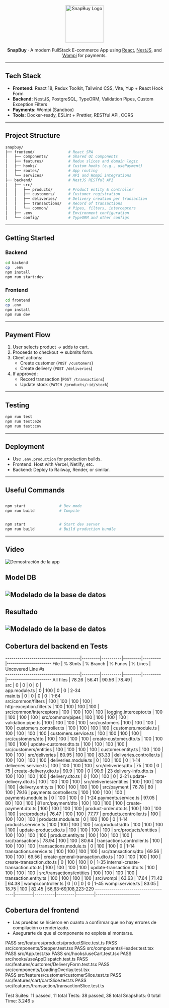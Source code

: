 <p align="center">
  <img src="https://raw.githubusercontent.com/Javier6170/snapbuy/33221d08cf76478f2137c17081a3f8d0d7a72d23/frontend/src/logo.svg" width="120" alt="SnapBuy Logo" />
</p>

<p align="center">
  <b>SnapBuy</b> · A modern FullStack E-commerce App using <a href="https://reactjs.org/">React</a>, <a href="https://nestjs.com/">NestJS</a>, and <a href="https://wompi.co/">Wompi</a> for payments.
</p>

---

##  Tech Stack

- **Frontend:** React 18, Redux Toolkit, Tailwind CSS, Vite, Yup + React Hook Form
- **Backend:** NestJS, PostgreSQL, TypeORM, Validation Pipes, Custom Exception Filters
- **Payments:** Wompi (Sandbox)
- **Tools:** Docker-ready, ESLint + Prettier, RESTful API, CORS

---

##  Project Structure

```bash
snapbuy/
├── frontend/               # React SPA
│   ├── components/         # Shared UI components
│   ├── features/           # Redux slices and domain logic
│   ├── hooks/              # Custom hooks (e.g., usePayment)
│   ├── routes/             # App routing
│   └── services/           # API and Wompi integrations
├── backend/                # NestJS RESTful API
│   ├── src/
│   │   ├── products/       # Product entity & controller
│   │   ├── customers/      # Customer registration
│   │   ├── deliveries/     # Delivery creation per transaction
│   │   ├── transactions/   # Record of transactions
│   │   └── common/         # Pipes, filters, interceptors
│   ├── .env                # Environment configuration
│   └── config/             # TypeORM and other configs
```

---

##  Getting Started

### Backend

```bash
cd backend
cp  .env  
npm install
npm run start:dev
```

### Frontend

```bash
cd frontend
cp .env 
npm install
npm run dev
```

---

##  Payment Flow

1. User selects product → adds to cart.
2. Proceeds to checkout → submits form.
3. Client actions:
   - Create customer (`POST /customers`)
   - Create delivery (`POST /deliveries`)
4. If approved:
   - Record transaction (`POST /transactions`)
   - Update stock (`PATCH /products/:id/stock`)

---

##  Testing

```bash
npm run test          
npm run test:e2e      
npm run test:cov     
```

---

##  Deployment

- Use `.env.production` for production builds.
- Frontend: Host with Vercel, Netlify, etc.
- Backend: Deploy to Railway, Render, or similar.

---

##  Useful Commands

```bash

npm start               # Dev mode
npm run build           # Compile


npm start               # Start dev server
npm run build           # Build production bundle
```

---

##  Video

![Demostración de la app](./video-ejecucion.gif)

##  Model DB 

![Modelado de la base de datos](./model-db.png)
---
##  Resultado

![Modelado de la base de datos](./resultado-transaccion.png)
---

##  Cobertura del backend en Tests

-------------------------------------|---------|----------|---------|---------|----------------------
File                                 | % Stmts | % Branch | % Funcs | % Lines | Uncovered Line #s    
-------------------------------------|---------|----------|---------|---------|----------------------
All files                            |   78.26 |    56.41 |   90.56 |   78.49 |                      
 src                                 |       0 |        0 |       0 |       0 |                      
  app.module.ts                      |       0 |      100 |       0 |       0 | 2-34                 
  main.ts                            |       0 |        0 |       0 |       0 | 1-64                 
 src/common/filters                  |     100 |      100 |     100 |     100 |                      
  http-exception.filter.ts           |     100 |      100 |     100 |     100 |                      
 src/common/interceptors             |     100 |      100 |     100 |     100 | 
  logging.interceptor.ts             |     100 |      100 |     100 |     100 | 
 src/common/pipes                    |     100 |      100 |     100 |     100 | 
  validation.pipe.ts                 |     100 |      100 |     100 |     100 | 
 src/customers                       |     100 |      100 |     100 |     100 | 
  customers.controller.ts            |     100 |      100 |     100 |     100 | 
  customers.module.ts                |     100 |      100 |     100 |     100 | 
  customers.service.ts               |     100 |      100 |     100 |     100 | 
 src/customers/dto                   |     100 |      100 |     100 |     100 | 
  create-customer.dto.ts             |     100 |      100 |     100 |     100 | 
  update-customer.dto.ts             |     100 |      100 |     100 |     100 | 
 src/customers/entities              |     100 |      100 |     100 |     100 | 
  customer.entity.ts                 |     100 |      100 |     100 |     100 | 
 src/deliveries                      |   80.95 |      100 |     100 |   83.33 | 
  deliveries.controller.ts           |     100 |      100 |     100 |     100 | 
  deliveries.module.ts               |       0 |      100 |     100 |       0 | 1-14
  deliveries.service.ts              |     100 |      100 |     100 |     100 | 
 src/deliveries/dto                  |      75 |      100 |       0 |      75 | 
  create-delivery.dto.ts             |    90.9 |      100 |       0 |    90.9 | 23
  delivery-info.dto.ts               |     100 |      100 |     100 |     100 | 
  delivery.dto.ts                    |       0 |      100 |     100 |       0 | 2-21
  update-delivery.dto.ts             |     100 |      100 |     100 |     100 | 
 src/deliveries/entities             |     100 |      100 |     100 |     100 | 
  delivery.entity.ts                 |     100 |      100 |     100 |     100 | 
 src/payment                         |   76.78 |       80 |     100 |   79.16 | 
  payments.controller.ts             |     100 |      100 |     100 |     100 | 
  payments.module.ts                 |       0 |      100 |     100 |       0 | 1-24
  payments.service.ts                |   97.05 |       80 |     100 |     100 | 81
 src/payment/dto                     |     100 |      100 |     100 |     100 |
  create-payment.dto.ts              |     100 |      100 |     100 |     100 |
  product-order.dto.ts               |     100 |      100 |     100 |     100 |
 src/products                        |   76.47 |      100 |     100 |   77.77 |
  products.controller.ts             |     100 |      100 |     100 |     100 |
  products.module.ts                 |       0 |      100 |     100 |       0 | 1-14
  products.service.ts                |     100 |      100 |     100 |     100 |
 src/products/dto                    |     100 |      100 |     100 |     100 |
  update-product.dto.ts              |     100 |      100 |     100 |     100 |
 src/products/entities               |     100 |      100 |     100 |     100 |
  product.entity.ts                  |     100 |      100 |     100 |     100 |
 src/transactions                    |   78.94 |      100 |     100 |   80.64 |
  transactions.controller.ts         |     100 |      100 |     100 |     100 |
  transactions.module.ts             |       0 |      100 |     100 |       0 | 1-14
  transactions.service.ts            |     100 |      100 |     100 |     100 |
 src/transactions/dto                |   69.56 |      100 |     100 |   69.56 |
  create-general-transaction.dto.ts  |     100 |      100 |     100 |     100 |
  create-transaction.dto.ts          |       0 |      100 |     100 |       0 | 1-35
  internal-create-transaction.dto.ts |     100 |      100 |     100 |     100 |
  update-transaction.dto.ts          |     100 |      100 |     100 |     100 |
 src/transactions/entities           |     100 |      100 |     100 |     100 |
  transaction.entity.ts              |     100 |      100 |     100 |     100 |
 src/wompi                           |   63.63 |    17.64 |   71.42 |   64.38 |
  wompi.controller.ts                |       0 |        0 |       0 |       0 | 1-45
  wompi.service.ts                   |   83.05 |    18.75 |     100 |   82.45 | 56,63-69,108,223-229
-------------------------------------|---------|----------|---------|---------|----------------------

##  Cobertura del frontend

- Las pruebas se hicieron en cuanto a confirmar que no hay errores de compilación o renderizado.
- Asegurarte de que el componente no explota al montarse.

 PASS  src/features/products/productSlice.test.ts
 PASS  src/components/Stepper.test.tsx
 PASS  src/components/Header.test.tsx
 PASS  src/App.test.tsx
 PASS  src/hooks/useCart.test.tsx
 PASS  src/hooks/useAppDispatch.test.ts
 PASS  src/features/customer/DeliveryForm.test.tsx
 PASS  src/components/LoadingOverlay.test.tsx     
 PASS  src/features/customer/customerSlice.test.ts
 PASS  src/features/cart/cartSlice.test.ts
 PASS  src/features/transaction/transactionSlice.test.ts

Test Suites: 11 passed, 11 total
Tests:       38 passed, 38 total
Snapshots:   0 total
Time:        3.246 s
